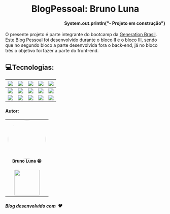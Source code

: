 <h1 align="center">BlogPessoal: Bruno Luna</h1> 

<h4 align="right">System.out.println<b>("- Projeto em construção")</b></h4>


<p> O presente projeto é parte integrante do bootcamp da <a href="https://brazil.generation.org/">Generation Brasil</a>. Este  Blog Pessoal foi
desenvolvido durante o bloco II e o bloco III,  sendo que no segundo bloco a parte desenvolvida fora o back-end, já no bloco três o objetivo foi fazer a parte
do front-end.

</p>


<h2> 💻Tecnologias:</h2>



| <img align="center" src="https://img.shields.io/badge/HTML5-E34F26?style=for-the-badge&logo=html5&logoColor=white"> | <img src="https://img.shields.io/badge/Angular-DD0031?style=for-the-badge&logo=angular&logoColor=white"> | <img src="https://img.shields.io/badge/Java-5B4638?style=for-the-badge&logo=java&logoColor=white"> | <img src="https://img.shields.io/badge/Git-F05032?style=for-the-badge&logo=git&logoColor=white"> | <img src="https://img.shields.io/badge/Heroku-430098?style=for-the-badge&logo=heroku&logoColor=white"> |
| :----------------------------------------------------------: | :----------------------------------------------------------: | :----------------------------------------------------------: | :----------------------------------------------------------: | :----------------------------------------------------------: |
| <img src="https://img.shields.io/badge/CSS3-1572B6?style=for-the-badge&logo=css3&logoColor=white"> | <img src="https://img.shields.io/badge/TypeScript-007ACC?style=for-the-badge&logo=typescript&logoColor=white"> | <img src="https://img.shields.io/badge/Spring_Boot-F2F4F9?style=for-the-badge&logo=spring-boot"> | <img src="https://img.shields.io/badge/Swagger-808080?style=for-the-badge&logo=Swagger&logoColor=white"> |   <img src="https://img.shields.io/badge/Visual_Studio-FFFF00?style=for-the-badge&logo=visual%20studio&logoColor=black">  |
| <img src="https://img.shields.io/badge/JavaScript-323330?style=for-the-badge&logo=javascript&logoColor=F7DF1E"> | <img src="https://img.shields.io/badge/Bootstrap-563D7C?style=for-the-badge&logo=bootstrap&logoColor=white"> | <img src="https://img.shields.io/badge/MySQL-00000F?style=for-the-badge&logo=mysql&logoColor=white"> | <img src="https://img.shields.io/badge/Postman-FF6C37?style=for-the-badge&logo=Postman&logoColor=white"> | <img src="https://img.shields.io/badge/Eclipse-2C2255?style=for-the-badge&logo=eclipse&logoColor=white"> | 

 
 
<h4>Autor: </h4>
<table>
  <tr>

  <td align="center"><img style="border-radius: 50%; width: 120px;" 
  src="https://avatars.githubusercontent.com/u/80595156?v=4" 
  alt=""/><br /><sub><b>Bruno Luna 😁</b></sub></a><br />
  <a href="https://www.linkedin.com/in/bruno-luna-11590720a/" alt="Linkedin">
  <br>
<img src="https://img.shields.io/badge/-Linkedin-1C1C1C?style=for-the-badge&logo=Linkedin&logoColor=00FFFF&link=https://www.linkedin.com/in/bruno-luna-11590720a/"  style= "width:80px;"/>
  </a>
    </tr>
</table>
 <h5>Blog desenvolvido com ❤️</h5> 
